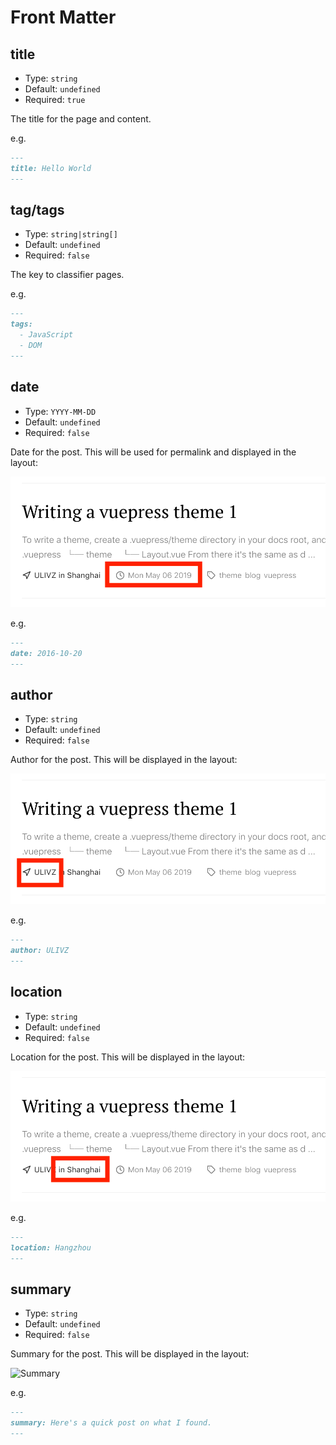 # Front Matter

## title

- Type: `string`
- Default: `undefined`
- Required: `true`

The title for the page and content.

e.g.

```markdown
---
title: Hello World
---
```

## tag/tags

- Type: `string|string[]`
- Default: `undefined`
- Required: `false`

The key to classifier pages.

e.g.

```markdown
---
tags: 
  - JavaScript
  - DOM
---
```

## date

- Type: `YYYY-MM-DD`
- Default: `undefined`
- Required: `false`

Date for the post. This will be used for permalink and displayed in the layout:

![Date](../assets/date.png)

e.g.
```markdown
---
date: 2016-10-20
---
```

## author

- Type: `string`
- Default: `undefined`
- Required: `false`

Author for the post. This will be displayed in the layout:

![Author](../assets/author.png)

e.g.

```markdown
---
author: ULIVZ
---
```

## location

- Type: `string`
- Default: `undefined`
- Required: `false`

Location for the post. This will be displayed in the layout:

![Location](../assets/location.png)

e.g.

```markdown
---
location: Hangzhou
---
```

## summary

- Type: `string`
- Default: `undefined`
- Required: `false`

Summary for the post. This will be displayed in the layout:

![Summary](../assets/summary.png)

e.g.

```markdown
---
summary: Here's a quick post on what I found.
---
```
